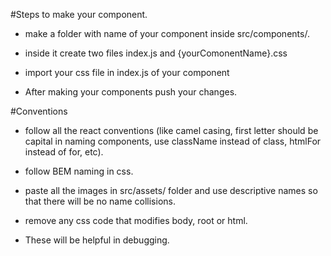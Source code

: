 #Steps to make your component.

- make a folder with name of your component inside src/components/.

- inside it create two files index.js and {yourComonentName}.css

- import your css file in index.js of your component

- After making your components push your changes.

#Conventions

- follow all the react conventions (like camel casing, first letter should be capital in naming components, use className instead of class, htmlFor instead of for, etc).

- follow BEM naming in css.

- paste all the images in src/assets/ folder and use descriptive names so that there will be no name collisions.

- remove any css code that modifies body, root or html.

- These will be helpful in debugging.
